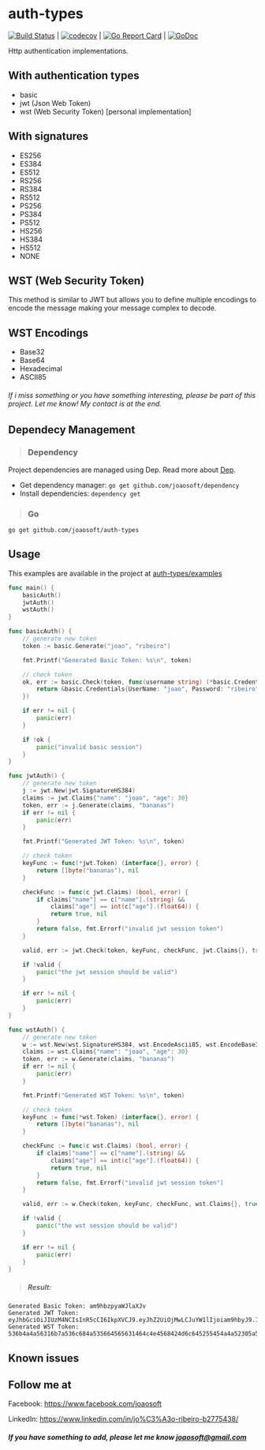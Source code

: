# auth-types
[![Build Status](https://travis-ci.org/joaosoft/auth-types.svg?branch=master)](https://travis-ci.org/joaosoft/auth-types) | [![codecov](https://codecov.io/gh/joaosoft/auth-types/branch/master/graph/badge.svg)](https://codecov.io/gh/joaosoft/auth-types) | [![Go Report Card](https://goreportcard.com/badge/github.com/joaosoft/auth-types)](https://goreportcard.com/report/github.com/joaosoft/auth-types) | [![GoDoc](https://godoc.org/github.com/joaosoft/auth-types?status.svg)](https://godoc.org/github.com/joaosoft/auth-types)

Http authentication implementations.

## With authentication types
* basic
* jwt (Json Web Token)
* wst (Web Security Token) [personal implementation]

## With signatures
* ES256
* ES384
* ES512
* RS256
* RS384
* RS512
* PS256
* PS384
* PS512
* HS256
* HS384
* HS512
* NONE 

## WST (Web Security Token)
This method is similar to JWT but allows you to define multiple encodings to encode the message making your message complex to decode.

## WST Encodings
* Base32
* Base64
* Hexadecimal
* ASCII85

###### If i miss something or you have something interesting, please be part of this project. Let me know! My contact is at the end.

## Dependecy Management
>### Dependency

Project dependencies are managed using Dep. Read more about [Dep](https://github.com/golang/dep).
* Get dependency manager: `go get github.com/joaosoft/dependency`
* Install dependencies: `dependency get`

>### Go
```
go get github.com/joaosoft/auth-types
```

## Usage 
This examples are available in the project at [auth-types/examples](https://github.com/joaosoft/auth-types/tree/master/examples)

```go
func main() {
	basicAuth()
	jwtAuth()
	wstAuth()
}

func basicAuth() {
	// generate new token
	token := basic.Generate("joao", "ribeiro")

	fmt.Printf("Generated Basic Token: %s\n", token)

	// check token
	ok, err := basic.Check(token, func(username string) (*basic.Credentials, error) {
		return &basic.Credentials{UserName: "joao", Password: "ribeiro"}, nil
	})

	if err != nil {
		panic(err)
	}

	if !ok {
		panic("invalid basic session")
	}
}

func jwtAuth() {
	// generate new token
	j := jwt.New(jwt.SignatureHS384)
	claims := jwt.Claims{"name": "joao", "age": 30}
	token, err := j.Generate(claims, "bananas")
	if err != nil {
		panic(err)
	}

	fmt.Printf("Generated JWT Token: %s\n", token)

	// check token
	keyFunc := func(*jwt.Token) (interface{}, error) {
		return []byte("bananas"), nil
	}

	checkFunc := func(c jwt.Claims) (bool, error) {
		if claims["name"] == c["name"].(string) &&
			claims["age"] == int(c["age"].(float64)) {
			return true, nil
		}
		return false, fmt.Errorf("invalid jwt session token")
	}

	valid, err := jwt.Check(token, keyFunc, checkFunc, jwt.Claims{}, true)

	if !valid {
		panic("the jwt session should be valid")
	}

	if err != nil {
		panic(err)
	}
}

func wstAuth() {
	// generate new token
	w := wst.New(wst.SignatureHS384, wst.EncodeAscii85, wst.EncodeBase32, wst.EncodeBase64, wst.EncodeHexadecimal)
	claims := wst.Claims{"name": "joao", "age": 30}
	token, err := w.Generate(claims, "bananas")
	if err != nil {
		panic(err)
	}

	fmt.Printf("Generated WST Token: %s\n", token)

	// check token
	keyFunc := func(*wst.Token) (interface{}, error) {
		return []byte("bananas"), nil
	}

	checkFunc := func(c wst.Claims) (bool, error) {
		if claims["name"] == c["name"].(string) &&
			claims["age"] == int(c["age"].(float64)) {
			return true, nil
		}
		return false, fmt.Errorf("invalid jwt session token")
	}

	valid, err := w.Check(token, keyFunc, checkFunc, wst.Claims{}, true)

	if !valid {
		panic("the wst session should be valid")
	}

	if err != nil {
		panic(err)
	}
}
```

> ##### Result:
```
Generated Basic Token: am9hbzpyaWJlaXJv
Generated JWT Token: eyJhbGciOiJIUzM4NCIsInR5cCI6IkpXVCJ9.eyJhZ2UiOjMwLCJuYW1lIjoiam9hbyJ9.IBjoIfFYFyqNIdBGIaZFT9aamswR4Hm0exoULbfZAqgampskcI3pldAz2wOKq1q5
Generated WST Token: 536b4a4a56316b7a536c684a535664565631464c4e4568424d6c645255454a4a52305a5256456c545446464a576b4e5951316f795455644f546c4d30545552565346465452564659575430.536b4a4a56316b7a536c4e4a526b5a585655777a54456443526b4e46556b524553554531566b6c56556b4e48546b35544e6c424457456c424e56644a55466f30.5445704e52464e56576b68464e555a554e464d7a5355744754456456535449315445705856304e58516c5a49536b354854314255546b6c4e56566846576c4a4654306c615645565555303146536c68575230314b4d30315754465a42536b4e4654454a4355304e4a53304e4f56566c4751566854556b35435330565a4d307331
```

## Known issues

## Follow me at
Facebook: https://www.facebook.com/joaosoft

LinkedIn: https://www.linkedin.com/in/jo%C3%A3o-ribeiro-b2775438/

##### If you have something to add, please let me know joaosoft@gmail.com

